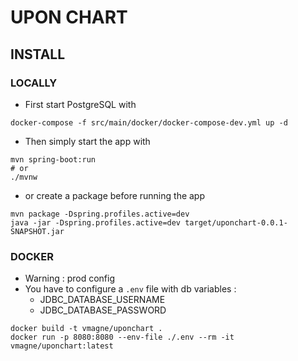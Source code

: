 # UPON CHART

## INSTALL

### LOCALLY

* First start PostgreSQL with

```shell
docker-compose -f src/main/docker/docker-compose-dev.yml up -d
```

* Then simply start the app with 

```shell
mvn spring-boot:run
# or 
./mvnw
```

* or create a package before running the app

```shell
mvn package -Dspring.profiles.active=dev
java -jar -Dspring.profiles.active=dev target/uponchart-0.0.1-SNAPSHOT.jar
```

### DOCKER 

* Warning : prod config
* You have to configure a `.env` file with db variables : 
  * JDBC_DATABASE_USERNAME
  * JDBC_DATABASE_PASSWORD

```shell
docker build -t vmagne/uponchart .
docker run -p 8080:8080 --env-file ./.env --rm -it vmagne/uponchart:latest
```
